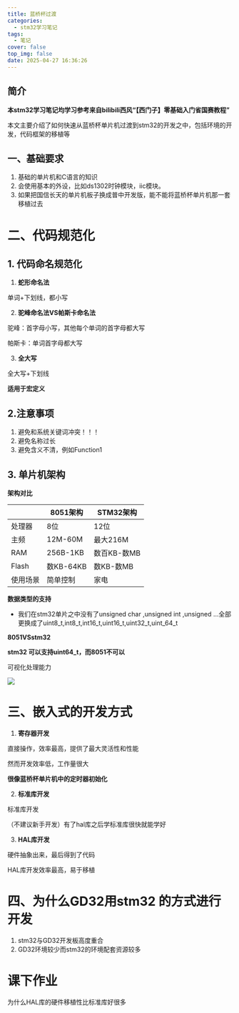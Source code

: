```yaml
---
title: 蓝桥杯过渡
categories:
  - stm32学习笔记
tags:
  - 笔记
cover: false
top_img: false
date: 2025-04-27 16:36:26
---
```


## 简介

**本stm32学习笔记均学习参考来自bilibili西风“【西门子】零基础入门省国赛教程”**

本文主要介绍了如何快速从蓝桥杯单片机过渡到stm32的开发之中，包括环境的开发，代码框架的移植等

## 一、基础要求

1. 基础的单片机和C语言的知识
2. 会使用基本的外设，比如ds1302时钟模块，iic模块。
3. 如果把国信长天的单片机板子换成普中开发版，能不能将蓝桥杯单片机那一套移植过去

# 二、代码规范化

## 1. 代码命名规范化

1. **蛇形命名法**

单词+下划线，都小写

2. **驼峰命名法VS帕斯卡命名法**

驼峰：首字母小写，其他每个单词的首字母都大写

帕斯卡：单词首字母都大写

3. **全大写**

全大写+下划线

**适用于宏定义**

## 2.注意事项

1. 避免和系统关键词冲突！！！
2. 避免名称过长
3. 避免含义不清，例如Function1

## 3. 单片机架构

**架构对比**

|          | 8051架构  | STM32架构   |
| -------- | --------- | ----------- |
| 处理器   | 8位       | 12位        |
| 主频     | 12M-60M   | 最大216M    |
| RAM      | 256B-1KB  | 数百KB-数MB |
| Flash    | 数KB-64KB | 数KB-数MB   |
| 使用场景 | 简单控制  | 家电        |

**数据类型的支持**

- 我们在stm32单片之中没有了unsigned char ,unsigned int ,unsigned …全部更换成了uint8_t,int8_t,int16_t,uint16_t,uint32_t,uint_64_t

**8051VSstm32**

**stm32 可以支持uint64_t，而8051不可以**

可视化处理能力

![](./lanqiaobeiguodu/1.jpg)



# 三、嵌入式的开发方式

1. **寄存器开发**

直接操作，效率最高，提供了最大灵活性和性能

然而开发效率低，工作量很大

**很像蓝桥杯单片机中的定时器初始化**

2. **标准库开发**

标准库开发

（不建议新手开发）有了hal库之后学标准库很快就能学好

3. **HAL库开发**

硬件抽象出来，最后得到了代码

HAL库开发效率最高，易于移植

# 四、为什么GD32用stm32 的方式进行开发

1. stm32与GD32开发板高度重合
2. GD32环境较少而stm32的环境配套资源较多

# 课下作业

为什么HAL库的硬件移植性比标准库好很多